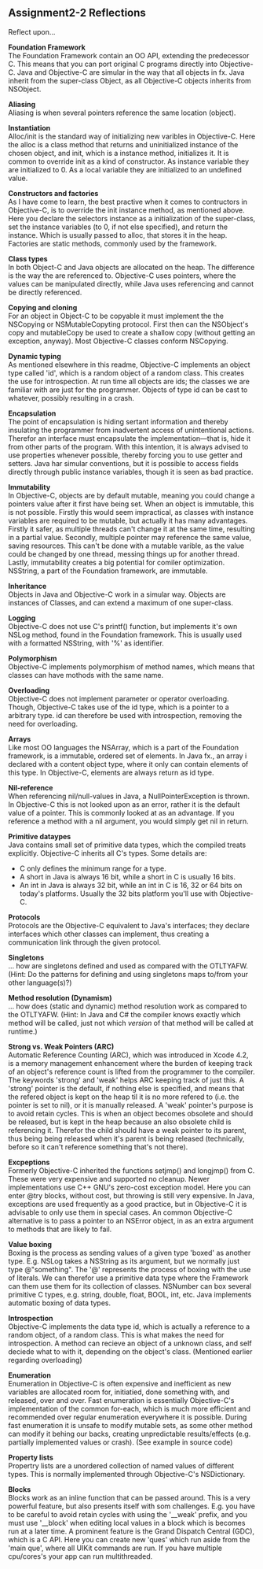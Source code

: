 Assignment2-2 Reflections
-------------------------

Reflect upon...

**Foundation Framework**  
 The Foundation Framework contain an OO API, extending the predecessor
 C. This means that you can port original C programs directly into
 Objective-C.
 Java and Objective-C are simular in the way that all objects in fx. Java inherit
 from the super-class Object, as all Objective-C objects inherits from
 NSObject.

**Aliasing**  
 Aliasing is when several pointers reference the same location (object).

**Instantiation**  
 Alloc/init is the standard way of initializing new varibles in
 Objective-C. Here the alloc is a class method that returns and
 uninitialized instance of the chosen object, and init, which is a
 instance method, initializes it. It is common to override init as a
 kind of constructor. As instance variable they are initialized to 0.
 As a local variable they are initialized to an undefined value.

**Constructors and factories**  
 As I have come to learn, the best practive when it comes to
 contructors in Objective-C, is to override the init instance
 method, as mentioned above. Here you declare the selectors instance
 as a initialization of the super-class, set the instance variables
 (to 0, if not else specified), and return the instance. Which is
 usually passed to alloc, that stores it in the heap.
 Factories are static methods, commonly used by the framework.

**Class types**  
 In both Object-C and Java objects are allocated on the heap. The
 difference is the way the are referenced to. Objective-C uses
 pointers, where the values can be manipulated directly, while Java
 uses referencing and cannot be directly referenced.

**Copying and cloning**  
 For an object in Object-C to be copyable it must implement the the
 NSCopying or NSMutableCopyting protocol. First then can the NSObject's
 copy and mutableCopy be used to create a shallow copy (without getting
 an exception, anyway). Most Objective-C classes conform NSCopying.

**Dynamic typing**  
 As mentioned elsewhere in this readme, Objective-C implements an
 object type called 'id', which is a random object of a random class.
 This creates the use for introspection. At run time all objects are
 ids; the classes we are familiar with are just for the programmer.
 Objects of type id can be cast to whatever, possibly resulting in a
 crash.

**Encapsulation**  
 The point of encapsulation is hiding sertant information and thereby
 insulating the programmer from inadvertent access of unintentional
 actions. Therefor an interface must encapsulate the
 implementation—that is, hide it from other parts of the program.
 With this intention, it is always advised to use properties whenever
 possible, thereby forcing you to use getter and setters.
 Java har simular conventions, but it is possible to access fields
 directly through public instance variables, though it is seen as bad practice.

**Immutability**  
 In Objective-C, objects are by default mutable, meaning you could
 change a pointers value after it first have being set. When an object
 is immutable, this is not possible. Firstly this would seem
 impractical, as classes with instance variables are required to be
 mutable, but actually it has many advantages. Firstly it safer, as
 multiple threads can't change it at the same time, resulting in a
 partial value. Secondly, multiple pointer may reference the same
 value, saving resources. This can't be done with a mutable varible,
 as the value could be changed by one thread, messing things up for
 another thread. Lastly, immutability creates a big potential for
 comiler optimization.
 NSString, a part of the Foundation framework, are immutable.

**Inheritance**  
 Objects in Java and Objective-C work in a simular way. Objects are
 instances of Classes, and can extend a maximum of one super-class.

**Logging**  
 Objective-C does not use C's printf() function, but implements it's
 own NSLog method, found in the Foundation framework. This is usually
 used with a formatted NSString, with '%' as identifier.

**Polymorphism**  
 Objective-C implements polymorphism of method names, which means
 that classes can have mothods with the same name.

**Overloading**  
 Objective-C does not implement parameter or operator overloading.
 Though, Objective-C takes use of the id type, which is a pointer to
 a arbitrary type. id can therefore be used with introspection,
 removing the need for overloading.

**Arrays**  
 Like most OO languages the NSArray, which is a part of the
 Foundation framework, is a immutable, ordered set of elements. In
 Java fx., an array i declared with a content object type, where it
 only can contain elements of this type. In Objective-C, elements
 are always return as id type.

**Nil-reference**  
 When referencing nil/null-values in Java, a NullPointerException is
 thrown. In Objective-C this is not looked upon as an error, rather
 it is the default value of a pointer. This is commonly looked at as
 an advantage. If you reference a method with a nil argument, you
 would simply get nil in return.

**Primitive dataypes**  
 Java contains small set of primitive data types, which the compiled
 treats explicitly. Objective-C inherits all C's types. Some details
 are:
 * C only defines the minimum range for a type.
 * A short in Java is always 16 bit, while a short in C is usually 16 bits.
 * An int in Java is always 32 bit, while an int in C is 16, 32 or 64
   bits on today's platforms. Usually the 32 bits platform you'll use
   with Objective-C.

**Protocols**  
 Protocols are the Objective-C equivalent to Java's interfaces; they
 declare interfaces which other classes can implement, thus creating
 a communication link through the given protocol.

**Singletons**  
 ... how are singletons defined and used as compared with the
 OTLTYAFW. (Hint: Do the patterns for defining and using singletons maps
 to/from your other language(s)?)

**Method resolution (Dynamism)**  
 ... how does (static and dynamic) method resolution work as
 compared to the OTLTYAFW.  (Hint: In Java and C# the compiler knows
 exactly which method will be called, just not which *version* of
 that method will be called at runtime.)

**Strong vs. Weak Pointers (ARC)**  
 Automatic Reference Counting (ARC), which was introduced in Xcode
 4.2, is a memory management enhancement where the burden of keeping
 track of an object's reference count is lifted from the programmer
 to the compiler. The keywords 'strong' and 'weak' helps ARC keeping
 track of just this.
 A 'strong' pointer is the default, if nothing else is specified,
 and means that the refered object is kept on the heap til it is no
 more refered to (i.e. the pointer is set to nil), or it is manually
 released.
 A 'weak' pointer's purpose is to avoid retain cycles. This is when
 an object becomes obsolete and should be released, but is kept in
 the heap because an also obsolete child is referencing it. Therefor
 the child should have a weak pointer to its parent, thus being
 being released when it's parent is being released (technically,
 before so it can't reference something that's not there).

**Excpeptions**  
 Formerly Objective-C inherited the functions setjmp() and longjmp()
 from C. These were very expensive and supported no cleanup. Newer
 implementations use C++ GNU's zero-cost exception model. Here you
 can enter @try blocks, without cost, but throwing is still very
 expensive.
 In Java, exceptions are used frequently as a good practice, but in
 Objective-C it is advisable to only use them in special cases.
 An common Objective-C alternative is to pass a pointer to an
 NSError object, in as an extra argument to methods that are likely
 to fail.

**Value boxing**  
 Boxing is the process as sending values of a given type 'boxed' as another
 type. E.g. NSLog takes a NSString as its argument, but we normally
 just type @"something". The '@' represents the process of boxing with
 the use of literals. We can therefor use a primitive data type where
 the Framework can them use them for its collection of classes.
 NSNumber can box several primitive C types, e.g. string, double,
 float, BOOL, int, etc.
 Java implements automatic boxing of data types.

**Introspection**  
 Objective-C implements the data type id, which is actually a
 reference to a random object, of a random class. This is what makes
 the need for introspection. A method can recieve an object of a
 unknown class, and self deciede what to with it, depending on the
 object's class. (Mentioned earlier regarding overloading)

**Enumeration**  
 Enumeration in Objective-C is often expensive and inefficient as
 new variables are allocated room for, initiatied, done something
 with, and released, over and over. Fast enumeration is essentially
 Objective-C's implementation of the common for-each, which is much
 more efficient and recommended over regular enumeration everywhere
 it is possible.
 During fast enumeration it is unsafe to modify mutable sets, as
 some other method can modify it behing our backs, creating
 unpredictable results/effects (e.g. partially implemented values or
 crash).
 (See example in source code)

**Property lists**  
 Propertry lists are a unordered collection of named values of
 different types. This is normally implemented through Objective-C's
 NSDictionary.

**Blocks**  
 Blocks work as an inline function that can be passed around. This
 is a very powerful feature, but also presents itself with som
 challenges. E.g. you have to be careful to avoid retain cycles with
 using the '__weak' prefix, and you must use '__block' when editing
 local values in a block which is becomes run at a later time.
 A prominent feature is the Grand Dispatch Central (GDC), which is a C
 API. Here you can create new 'ques' which run aside from the 'main
 que', where all UIKit commands are run. If you have multiple
 cpu/cores's your app can run multithreaded.
